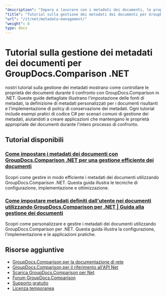 ```yaml
---
"description": "Impara a lavorare con i metadati dei documenti, le proprietà e la configurazione dei metadati nei risultati di confronto con GroupDocs.Comparison per .NET."
"title": "Tutorial sulla gestione dei metadati dei documenti per GroupDocs.Comparison .NET"
"url": "/it/net/metadata-management/"
"weight": 8
type: docs
---
```

# Tutorial sulla gestione dei metadati dei documenti per GroupDocs.Comparison .NET

nostri tutorial sulla gestione dei metadati mostrano come controllare le proprietà dei documenti durante il confronto con GroupDocs.Comparison in .NET. Queste guide dettagliate illustrano l'impostazione delle fonti di metadati, la definizione di metadati personalizzati per i documenti risultanti e l'implementazione di policy di conservazione dei metadati. Ogni tutorial include esempi pratici di codice C# per scenari comuni di gestione dei metadati, aiutandoti a creare applicazioni che mantengano le proprietà appropriate dei documenti durante l'intero processo di confronto.

## Tutorial disponibili

### [Come impostare i metadati dei documenti con GroupDocs.Comparison .NET per una gestione efficiente dei documenti](./guide-groupdocs-comparison-net-metadata-setting/)
Scopri come gestire in modo efficiente i metadati dei documenti utilizzando GroupDocs.Comparison .NET. Questa guida illustra le tecniche di configurazione, implementazione e ottimizzazione.

### [Come impostare metadati definiti dall'utente nei documenti utilizzando GroupDocs.Comparison per .NET | Guida alla gestione dei documenti](./set-user-defined-metadata-groupdocs-comparison-net/)
Scopri come personalizzare e gestire i metadati dei documenti utilizzando GroupDocs.Comparison per .NET. Questa guida illustra la configurazione, l'implementazione e le applicazioni pratiche.

## Risorse aggiuntive

- [GroupDocs.Comparison per la documentazione di rete](https://docs.groupdocs.com/comparison/net/)
- [GroupDocs.Comparison per il riferimento all'API Net](https://reference.groupdocs.com/comparison/net/)
- [Scarica GroupDocs.Comparison per Net](https://releases.groupdocs.com/comparison/net/)
- [Forum GroupDocs.Comparison](https://forum.groupdocs.com/c/comparison)
- [Supporto gratuito](https://forum.groupdocs.com/)
- [Licenza temporanea](https://purchase.groupdocs.com/temporary-license/)